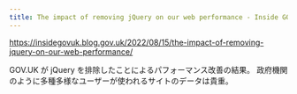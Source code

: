 ```yaml
---
title: The impact of removing jQuery on our web performance - Inside GOV.UK
---
```


https://insidegovuk.blog.gov.uk/2022/08/15/the-impact-of-removing-jquery-on-our-web-performance/

GOV.UK が jQuery を排除したことによるパフォーマンス改善の結果。
政府機関のように多種多様なユーザーが使われるサイトのデータは貴重。


